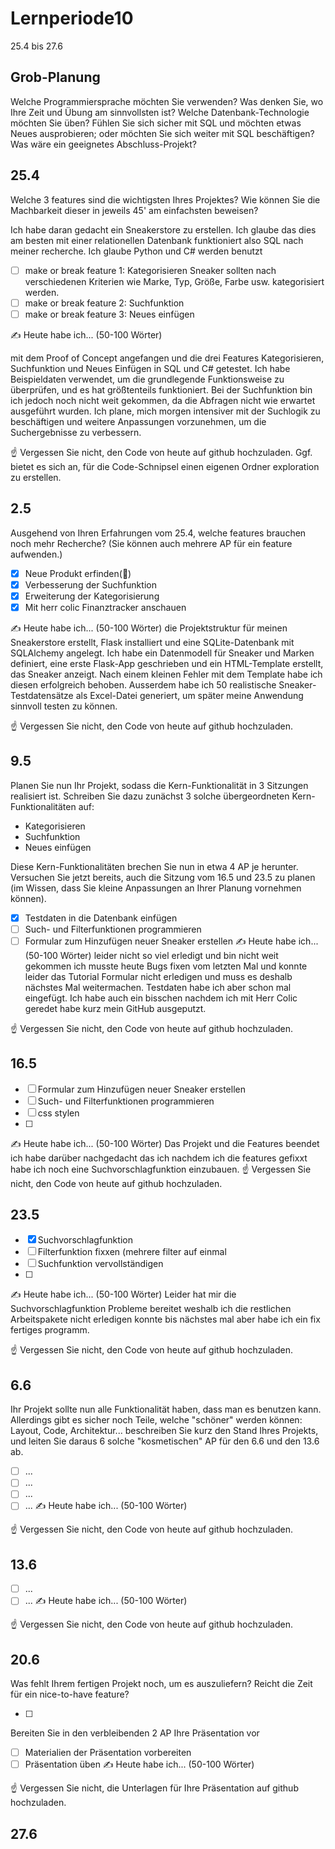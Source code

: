 # Lernperiode10

25.4 bis 27.6

## Grob-Planung
Welche Programmiersprache möchten Sie verwenden? Was denken Sie, wo Ihre Zeit und Übung am sinnvollsten ist?
Welche Datenbank-Technologie möchten Sie üben? Fühlen Sie sich sicher mit SQL und möchten etwas Neues ausprobieren; oder möchten Sie sich weiter mit SQL beschäftigen?
Was wäre ein geeignetes Abschluss-Projekt?

## 25.4
Welche 3 features sind die wichtigsten Ihres Projektes? Wie können Sie die Machbarkeit dieser in jeweils 45' am einfachsten beweisen?

Ich habe daran gedacht ein Sneakerstore zu erstellen. Ich glaube das dies am besten mit einer relationellen Datenbank funktioniert also SQL nach meiner recherche. Ich glaube Python und C# werden benutzt

- [ ] make or break feature 1: Kategorisieren Sneaker sollten nach verschiedenen Kriterien wie Marke, Typ, Größe, Farbe usw. kategorisiert werden.
- [ ] make or break feature 2: Suchfunktion
- [ ] make or break feature 3: Neues einfügen 

✍️ Heute habe ich... (50-100 Wörter)

mit dem Proof of Concept angefangen und die drei Features Kategorisieren, Suchfunktion und Neues Einfügen in SQL und C# getestet. Ich habe Beispieldaten verwendet, um die grundlegende Funktionsweise zu überprüfen, und es hat größtenteils funktioniert. Bei der Suchfunktion bin ich jedoch noch nicht weit gekommen, da die Abfragen nicht wie erwartet ausgeführt wurden. Ich plane, mich morgen intensiver mit der Suchlogik zu beschäftigen und weitere Anpassungen vorzunehmen, um die Suchergebnisse zu verbessern.

☝️ Vergessen Sie nicht, den Code von heute auf github hochzuladen. Ggf. bietet es sich an, für die Code-Schnipsel einen eigenen Ordner exploration zu erstellen.

## 2.5
Ausgehend von Ihren Erfahrungen vom 25.4, welche features brauchen noch mehr Recherche? (Sie können auch mehrere AP für ein feature aufwenden.)

- [x] Neue Produkt erfinden(📵) 
- [x] Verbesserung der Suchfunktion
- [x] Erweiterung der Kategorisierung
- [x] Mit herr colic Finanztracker anschauen

✍️ Heute habe ich... (50-100 Wörter)
die Projektstruktur für meinen Sneakerstore erstellt, Flask installiert und eine SQLite-Datenbank mit SQLAlchemy angelegt. Ich habe ein Datenmodell für Sneaker und Marken definiert, eine erste Flask-App geschrieben und ein HTML-Template erstellt, das Sneaker anzeigt. Nach einem kleinen Fehler mit dem Template habe ich diesen erfolgreich behoben. Ausserdem habe ich 50 realistische Sneaker-Testdatensätze als Excel-Datei generiert, um später meine Anwendung sinnvoll testen zu können.

☝️ Vergessen Sie nicht, den Code von heute auf github hochzuladen.

## 9.5
Planen Sie nun Ihr Projekt, sodass die Kern-Funktionalität in 3 Sitzungen realisiert ist. Schreiben Sie dazu zunächst 3 solche übergeordneten Kern-Funktionalitäten auf:

- Kategorisieren
- Suchfunktion
- Neues einfügen

Diese Kern-Funktionalitäten brechen Sie nun in etwa 4 AP je herunter. Versuchen Sie jetzt bereits, auch die Sitzung vom 16.5 und 23.5 zu planen (im Wissen, dass Sie kleine Anpassungen an Ihrer Planung vornehmen können).

- [x] Testdaten in die Datenbank einfügen
- [ ] Such- und Filterfunktionen programmieren
- [ ] Formular zum Hinzufügen neuer Sneaker erstellen
✍️ Heute habe ich... (50-100 Wörter)
leider nicht so viel erledigt und bin nicht weit gekommen ich musste heute Bugs fixen vom letzten Mal und konnte leider das Tutorial Formular nicht erledigen und muss es deshalb nächstes Mal weitermachen. Testdaten habe ich aber schon mal eingefügt. Ich habe auch ein bisschen nachdem ich mit Herr Colic geredet habe kurz mein GitHub ausgeputzt.

☝️ Vergessen Sie nicht, den Code von heute auf github hochzuladen.

## 16.5
- [ ] Formular zum Hinzufügen neuer Sneaker erstellen
- [ ] Such- und Filterfunktionen programmieren
- [ ] css stylen
- [ ] 
✍️ Heute habe ich... (50-100 Wörter)
Das Projekt und die Features beendet ich habe darüber nachgedacht das ich nachdem ich die features gefixxt habe ich noch eine Suchvorschlagfunktion einzubauen.
☝️ Vergessen Sie nicht, den Code von heute auf github hochzuladen.

## 23.5
- [x] Suchvorschlagfunktion
- [ ] Filterfunktion fixxen (mehrere filter auf einmal
- [ ] Suchfunktion vervollständigen
- [ ] 
✍️ Heute habe ich... (50-100 Wörter)
Leider hat mir die Suchvorschlagfunktion Probleme bereitet weshalb ich die restlichen Arbeitspakete nicht erledigen konnte bis nächstes mal aber habe ich ein fix fertiges programm.

☝️ Vergessen Sie nicht, den Code von heute auf github hochzuladen.

## 6.6
Ihr Projekt sollte nun alle Funktionalität haben, dass man es benutzen kann. Allerdings gibt es sicher noch Teile, welche "schöner" werden können: Layout, Code, Architektur... beschreiben Sie kurz den Stand Ihres Projekts, und leiten Sie daraus 6 solche "kosmetischen" AP für den 6.6 und den 13.6 ab.

- [ ] ...
- [ ] ...
- [ ] ...
- [ ] ...
✍️ Heute habe ich... (50-100 Wörter)

☝️ Vergessen Sie nicht, den Code von heute auf github hochzuladen.

## 13.6
- [ ] ...
- [ ] ...
✍️ Heute habe ich... (50-100 Wörter)

☝️ Vergessen Sie nicht, den Code von heute auf github hochzuladen.

## 20.6
Was fehlt Ihrem fertigen Projekt noch, um es auszuliefern? Reicht die Zeit für ein nice-to-have feature?

- [ ] 
Bereiten Sie in den verbleibenden 2 AP Ihre Präsentation vor

- [ ] Materialien der Präsentation vorbereiten
- [ ] Präsentation üben
✍️ Heute habe ich... (50-100 Wörter)

☝️ Vergessen Sie nicht, die Unterlagen für Ihre Präsentation auf github hochzuladen.

## 27.6
